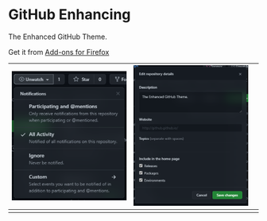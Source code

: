 # GitHub Enhancing

The Enhanced GitHub Theme.

Get it from [Add-ons for Firefox](https://addons.mozilla.org/en-US/firefox/addon/github-enhancing/)

| ![Acrylic effect for popup menus](screenshots/acrylic-effect-for-popup-menus.png) | ![Acrylic effect for popup dialogs](screenshots/acrylic-effect-for-popup-dialogs.png) |  |
| --- | --- | --- |
|  |  |
